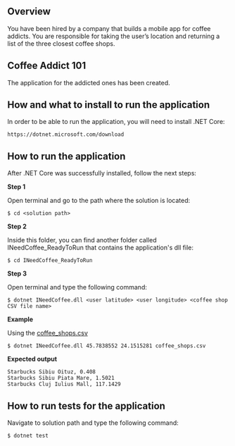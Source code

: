 ## Overview

You have been hired by a company that builds a mobile app for coffee addicts.  You are 
responsible for taking the user’s location and returning a list of the three closest coffee shops.

## Coffee Addict 101

The application for the addicted ones has been created.

## How and what to install to run the application

In order to be able to run the application, you will need to install .NET Core:

`https://dotnet.microsoft.com/download`

## How to run the application

After .NET Core was successfully installed, follow the next steps:

__Step 1__

Open terminal and go to the path where the solution is located:

`$ cd <solution path>`

__Step 2__

Inside this folder, you can find another folder called INeedCoffee_ReadyToRun that contains the application's dll file:

`$ cd INeedCoffee_ReadyToRun`

__Step 3__

Open terminal and type the following command:

`$ dotnet INeedCoffee.dll <user latitude> <user longitude> <coffee shop CSV file name>`

__Example__

Using the [coffee_shops.csv](INeedCoffee_ReadyToRun/coffee_shops.csv)

`$ dotnet INeedCoffee.dll 45.7838552 24.1515281 coffee_shops.csv`

__Expected output__

```
Starbucks Sibiu Oituz, 0.408
Starbucks Sibiu Piata Mare, 1.5021
Starbucks Cluj Iulius Mall, 117.1429
```

## How to run tests for the application

Navigate to solution path and type the following command:

`$ dotnet test`

